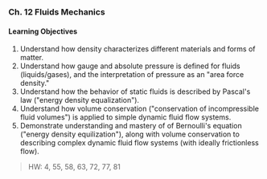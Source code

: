 ### Ch. 12 Fluids Mechanics

#### Learning Objectives
1. Understand how density characterizes different materials and forms of matter.
2. Understand how gauge and absolute pressure is defined for fluids (liquids/gases), and the interpretation of pressure as an "area force density."
3. Understand how the behavior of static fluids is described by Pascal's law ("energy density equalization").
4. Understand how volume conservation ("conservation of incompressible fluid volumes") is applied to simple dynamic fluid flow systems.
5. Demonstrate understanding and mastery of of Bernoulli's equation ("energy density equilization"), along with volume conservation to describing complex dynamic fluid flow systems (with ideally frictionless flow).

> HW: 4, 55, 58, 63, 72, 77, 81

